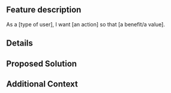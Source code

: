 <!-- Remove sections from this template that are not used -->
## Feature description
<!-- A clear and concise description of the feature or improvement. -->
As a [type of user], I want [an action] so that [a benefit/a value].

## Details
<!-- What should be done for the issue to be considered completed. Add checklist item(s) and remove examples not applicable-->

## Proposed Solution
<!-- If you have an idea of how this could be implemented, describe it here. -->

## Additional Context
<!-- Add any other context or screenshots about the feature request here. -->
